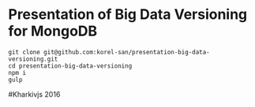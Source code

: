# Presentation of Big Data Versioning for MongoDB

```
git clone git@github.com:korel-san/presentation-big-data-versioning.git
cd presentation-big-data-versioning
npm i
gulp
```

#Kharkivjs 2016
